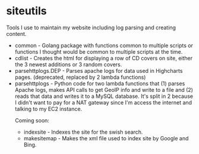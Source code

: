 # siteutils
Tools I use to maintain my website including log parsing and creating content.
<ul>
<li>common - Golang package with functions common to multiple scripts or functions I thought would be common to multiple scripts at the time.
<li>cdlist - Creates the html for displaying a row of CD covers on site, either the 3 newest additions or 3 random covers.
<li>parsehttplogs.DEP - Parses apache logs for data used in Highcharts pages. (deprecated, replaced by 2 lambda functions)
<li>parsehttplogs - Python code for two lambda functions that (1) parses Apache logs, makes API calls to get GeoIP info and write to a file and (2) reads that data and writes it to a MySQL database. It's split in 2 because I didn't want to pay for a NAT gateway since I'm access the internet and talking to my EC2 instance.
</uls>
<p>
Coming soon:
<ul>
<li>indexsite - Indexes the site for the swish search.
<li>makesitemap - Makes the xml file used to index site by Google and Bing.
<ul>
